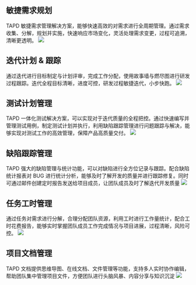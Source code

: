 ## 敏捷需求规划
TAPD 敏捷需求管理解决方案，能够快速高效的对需求进行全周期管理。通过需求收集、分解，规划并实施，快速响应市场变化，灵活处理需求变更，过程可追溯，清晰更透明。
![](https://mc.qcloudimg.com/static/img/5a70bc007043a7c607de75330ffc9c67/image.png)

## 迭代计划 & 跟踪
通过迭代进行目标制定与计划评审，完成工作分配，使用故事墙与燃尽图进行研发过程跟踪。迭代全程目标清晰，进度可控，研发过程敏捷迭代，小步快跑。
![](https://mc.qcloudimg.com/static/img/dc5ced78d6a31dcd7cedbae3b2a1e9f1/image.png)

## 测试计划管理
TAPD 一体化测试解决方案，可以实现对于迭代质量的全程把控。通过快速编写并管理测试用例，制定测试计划并执行，利用缺陷跟踪管理进行问题跟踪与解决，能够实现对测试工作的高效管理，保障产品高质量交付。
![](https://mc.qcloudimg.com/static/img/8e2c7f5e8f3ff8b24f5fe2664107d4bb/image.png)

## 缺陷跟踪管理
TAPD 强大的缺陷管理与统计功能，可以对缺陷进行全方位记录与跟踪。配合缺陷统计报表对 BUG 进行统计分析，能够及时了解开发的质量并进行跟踪修复。同时可通过邮件创建定时报告发送给项目成员，让团队成员及时了解迭代开发质量
![](https://mc.qcloudimg.com/static/img/007f0138db7a7b3c739a412d6326aa70/image.png)

## 任务工时管理
通过任务对需求进行分解，合理分配团队资源，利用工时进行工作量统计，配合工时花费报告，能够实时掌握团队成员工作完成情况与项目进展，过程清晰，风险可控。
![](https://mc.qcloudimg.com/static/img/4f94b661c69796106e81a307daf3605d/image.png)

## 项目文档管理
TAPD 文档提供思维导图、在线文档、文件管理等功能，支持多人实时协作编辑，帮助团队集中管理项目文件，方便团队进行头脑风暴、内容分享与知识沉淀
![](https://mc.qcloudimg.com/static/img/c87fb109a658d87d8c92a0060a8c4ecf/image.png)
